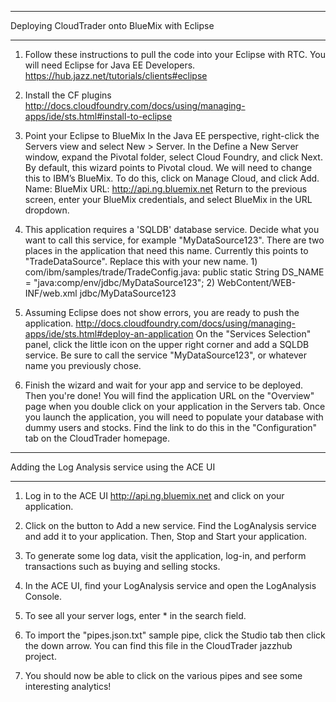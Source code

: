 *************************************************************
Deploying CloudTrader onto BlueMix with Eclipse
*************************************************************
1) Follow these instructions to pull the code into your Eclipse with RTC. You will need Eclipse for Java EE Developers.
	https://hub.jazz.net/tutorials/clients#eclipse

2) Install the CF plugins
	http://docs.cloudfoundry.com/docs/using/managing-apps/ide/sts.html#install-to-eclipse

3) Point your Eclipse to BlueMix
	In the Java EE perspective, right-click the Servers view and select New > Server.
	In the Define a New Server window, expand the Pivotal folder, select Cloud Foundry, and click Next.
	By default, this wizard points to Pivotal cloud. We will need to change this to IBM’s BlueMix. To do this, click on Manage Cloud, and click Add.
		Name: BlueMix
		URL: http://api.ng.bluemix.net
	Return to the previous screen, enter your BlueMix credentials, and select BlueMix in the URL dropdown.

4) This application requires a 'SQLDB' database service. Decide what you want to call this service, for example "MyDataSource123". There are two places in the application that need this name. Currently this points to "TradeDataSource". Replace this with your new name.
		1) com/ibm/samples/trade/TradeConfig.java:
		public static String DS_NAME = "java:comp/env/jdbc/MyDataSource123"; 
		2) WebContent/WEB-INF/web.xml
		<res-ref-name>jdbc/MyDataSource123</res-ref-name>

5) Assuming Eclipse does not show errors, you are ready to push the application. 
		http://docs.cloudfoundry.com/docs/using/managing-apps/ide/sts.html#deploy-an-application
   		On the "Services Selection" panel, click the little icon on the upper right corner and add a SQLDB service. Be sure to call the service "MyDataSource123", or whatever name you previously chose.

6) Finish the wizard and wait for your app and service to be deployed. Then you're done! You will find the application URL on the "Overview" page when you double click on your application in the Servers tab.
   Once you launch the application, you will need to populate your database with dummy users and stocks. Find the link to do this in the "Configuration" tab on the CloudTrader homepage.

*************************************************************
Adding the Log Analysis service using the ACE UI
*************************************************************
1) Log in to the ACE UI http://api.ng.bluemix.net and click on your application. 

2) Click on the button to Add a new service. Find the LogAnalysis service and add it to your application. Then, Stop and Start your application.

3) To generate some log data, visit the application, log-in, and perform transactions such as buying and selling stocks.

4) In the ACE UI, find your LogAnalysis service and open the LogAnalysis Console.

5) To see all your server logs, enter * in the search field.

6) To import the "pipes.json.txt" sample pipe, click the Studio tab then click the down arrow. You can find this file in the CloudTrader jazzhub project.

7) You should now be able to click on the various pipes and see some interesting analytics!    